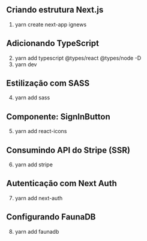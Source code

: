 ## Criando estrutura Next.js
1. yarn create next-app ignews

## Adicionando TypeScript
2. yarn add typescript @types/react @types/node -D
3. yarn dev <!-- Next vai criar o arquivo tsconfig.json -->

## Estilização com SASS
4. yarn add sass

## Componente: SignInButton
5. yarn add react-icons

## Consumindo API do Stripe (SSR)
6. yarn add stripe

## Autenticação com Next Auth
7. yarn add next-auth

## Configurando FaunaDB
8. yarn add faunadb